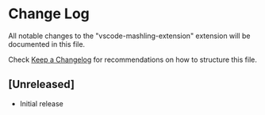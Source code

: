 # Change Log
All notable changes to the "vscode-mashling-extension" extension will be documented in this file.

Check [Keep a Changelog](http://keepachangelog.com/) for recommendations on how to structure this file.

## [Unreleased]
- Initial release